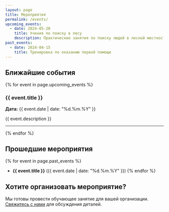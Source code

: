 ```yaml
---
layout: page
title: Мероприятия
permalink: /events/
upcoming_events:
  - date: 2024-05-20
    title: Учения по поиску в лесу
    description: Практические занятия по поиску людей в лесной местности
past_events:
  - date: 2024-04-15
    title: Тренировка по оказанию первой помощи
---
```


## Ближайшие события

{% for event in page.upcoming_events %}

### {{ event.title }}

**Дата:** {{ event.date | date: "%d.%m.%Y" }}

{{ event.description }}

---

{% endfor %}

## Прошедшие мероприятия

{% for event in page.past_events %}

- **{{ event.title }}** ({{ event.date | date: "%d.%m.%Y" }})
  {% endfor %}

## Хотите организовать мероприятие?

Мы готовы провести обучающее занятие для вашей организации. [Свяжитесь с нами](/contact) для обсуждения деталей.
